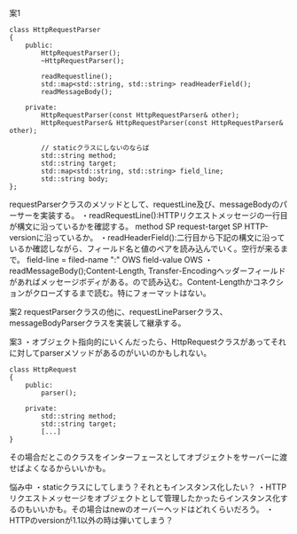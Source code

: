 案1
```
class HttpRequestParser
{
	public:
		HttpRequestParser();
		~HttpRequestParser();

		readRequestline();
		std::map<std::string, std::string> readHeaderField();
		readMessageBody();
		
	private:
		HttpRequestParser(const HttpRequestParser& other);
		HttpRequestParser& HttpRequestParser(const HttpRequestParser& other);

		// staticクラスにしないのならば
		std::string method;
		std::string target;
		std::map<std::string, std::string> field_line;
		std::string body;
};
```
requestParserクラスのメソッドとして、requestLine及び、messageBodyのパーサーを実装する。
・readRequestLine():HTTPリクエストメッセージの一行目が構文に沿っているかを確認する。
method SP request-target SP HTTP-versionに沿っているか。
・readHeaderField():二行目から下記の構文に沿っているか確認しながら、フィールド名と値のペアを読み込んでいく。空行が来るまで。
field-line = filed-name ":" OWS field-value OWS
・readMessageBody();Content-Length, Transfer-Encodingヘッダーフィールドがあればメッセージボディがある。ので読み込む。Content-Lengthかコネクションがクローズするまで読む。特にフォーマットはない。

案2
requestParserクラスの他に、requestLineParserクラス、messageBodyParserクラスを実装して継承する。

案3
・オブジェクト指向的にいくんだったら、HttpRequestクラスがあってそれに対してparserメソッドがあるのがいいのかもしれない。
```
class HttpRequest
{
	public:
		parser();
	
	private:
		std::string method;
		std::string target;
		[...]
}
```
その場合だとこのクラスをインターフェースとしてオブジェクトをサーバーに渡せばよくなるからいいかも。

悩み中
・staticクラスにしてしまう？それともインスタンス化したい？
・HTTPリクエストメッセージをオブジェクトとして管理したかったらインスタンス化するのもいいかも。その場合はnewのオーバーヘッドはどれくらいだろう。
・HTTPのversionが1.1以外の時は弾いてしまう？
